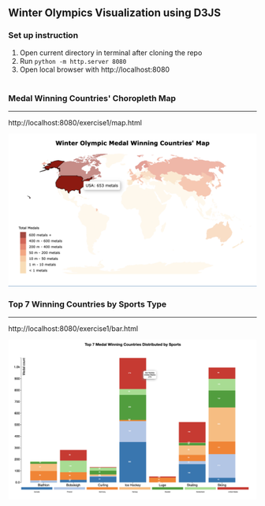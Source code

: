 ## Winter Olympics Visualization using D3JS

### Set up instruction

1. Open current directory in terminal after cloning the repo
2. Run ```python -m http.server 8080```
3. Open local browser with http://localhost:8080
<br></br>

### Medal Winning Countries' Choropleth Map
-------------------
http://localhost:8080/exercise1/map.html

<img src="exercise1/img/map.png" alt="map" width="600"/>

### Top 7 Winning Countries by Sports Type
-------------------
http://localhost:8080/exercise1/bar.html

<img src="exercise1/img/stacked_bar.png" alt="map" width="600"/>
